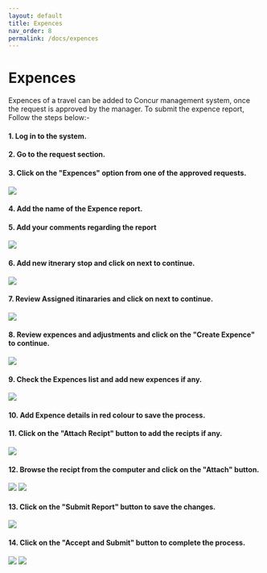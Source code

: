 ```yaml
---
layout: default
title: Expences
nav_order: 8
permalink: /docs/expences
---
```

# Expences

Expences of a travel can be added to Concur management system, once the request is approved by the manager. To submit the expence report, Follow the steps below:-

#### 1. Log in to the system.

#### 2. Go to the request section.

#### 3. Click on the "Expences" option from one of the approved requests.

<img src="{{ site.url }}{{ site.baseurl }}\assets\images\expences\ex1.png"> 

#### 4. Add the name of the Expence report.

#### 5. Add your comments regarding the report

<img src="{{ site.url }}{{ site.baseurl }}\assets\images\expences\ex2.png"> 

#### 6. Add new itnerary stop and click on next to continue.

<img src="{{ site.url }}{{ site.baseurl }}\assets\images\expences\ex3.png"> 

#### 7. Review Assigned itinararies and click on next to continue.

<img src="{{ site.url }}{{ site.baseurl }}\assets\images\expences\ex4.png"> 

#### 8. Review expences and adjustments and click on the "Create Expence" to continue.

<img src="{{ site.url }}{{ site.baseurl }}\assets\images\expences\ex5.png"> 

#### 9. Check the Expences list and add new expences if any.

<img src="{{ site.url }}{{ site.baseurl }}\assets\images\expences\ex6.png"> 

#### 10. Add Expence details in red colour to save the process.

#### 11. Click on the "Attach Recipt" button to add the recipts if any.

<img src="{{ site.url }}{{ site.baseurl }}\assets\images\expences\ex7.png"> 

#### 12. Browse the recipt from the computer and click on the "Attach" button.

<img src="{{ site.url }}{{ site.baseurl }}\assets\images\expences\ex8.png"> 

<img src="{{ site.url }}{{ site.baseurl }}\assets\images\expences\ex9.png"> 

#### 13. Click on the "Submit Report" button to save the changes.

<img src="{{ site.url }}{{ site.baseurl }}\assets\images\expences\sub1.png"> 

#### 14. Click on the "Accept and Submit" button to complete the process.

<img src="{{ site.url }}{{ site.baseurl }}\assets\images\expences\ex10.png"> 

<img src="{{ site.url }}{{ site.baseurl }}\assets\images\expences\ex11.png"> 


